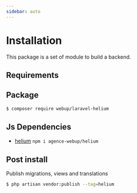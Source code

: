 ```yaml
---
sidebar: auto
---
```


# Installation

This package is a set of module to build a backend.


## Requirements



## Package

```bash
$ composer require webup/laravel-helium
```

## Js Dependencies

- [helium](https://github.com/agence-webup/helium) `npm i agence-webup/helium`

## Post install

Publish migrations, views and translations

```bash
$ php artisan vendor:publish --tag=helium
```
